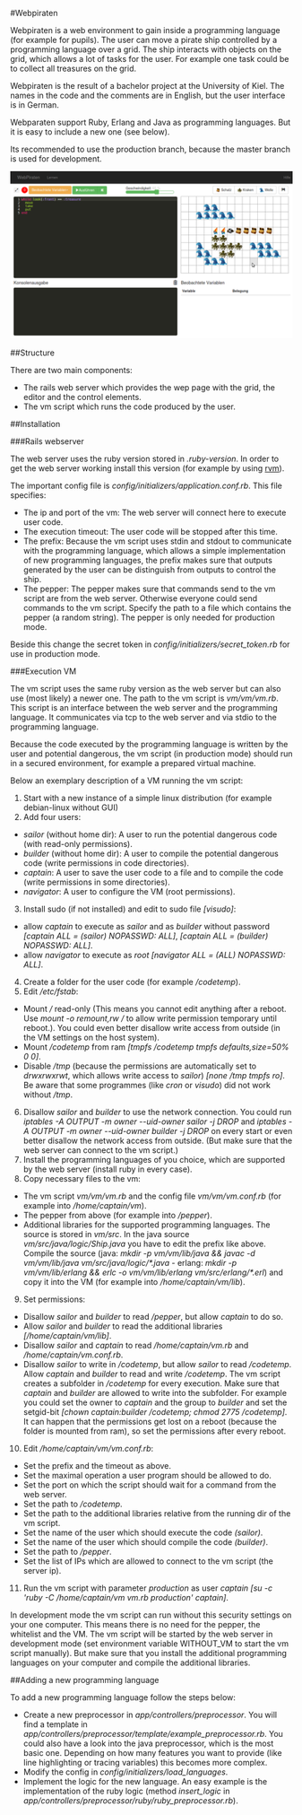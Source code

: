 #Webpiraten

Webpiraten is a web environment to gain inside a programming language (for example for pupils). The user can move a pirate ship controlled by a programming language over a grid. The ship interacts with objects on the grid, which allows a lot of tasks for the user. For example one task could be to collect all treasures on the grid.

Webpiraten is the result of a bachelor project at the University of Kiel. The names in the code and the comments are in English, but the user interface is in German.

Webparaten support Ruby, Erlang and Java as programming languages. But it is easy to include a new one (see below).

Its recommended to use the production branch, because the master branch is used for development.

![Screenshot](/app/assets/images/help/start.png)

##Structure

There are two main components:

* The rails web server which provides the wep page with the grid, the editor and the control elements.
* The vm script which runs the code produced by the user.

##Installation

###Rails webserver

The web server uses the ruby version stored in *.ruby-version*. In order to get the web server working install this version (for example by using [rvm](https://rvm.io/rvm/install)).

The important config file is *config/initializers/application.conf.rb*. This file specifies:

* The ip and port of the vm: The web server will connect here to execute user code.
* The execution timeout: The user code will be stopped after this time.
* The prefix: Because the vm script uses stdin and stdout to communicate with the programming language, which allows a simple implementation of new programming languages, the prefix makes sure that outputs generated by the user can be distinguish from outputs to control the ship.
* The pepper: The pepper makes sure that commands send to the vm script are from the web server. Otherwise everyone could send commands to the vm script. Specify the path to a file which contains the pepper (a random string). The pepper is only needed for production mode.

Beside this change the secret token in *config/initializers/secret_token.rb* for use in production mode.

###Execution VM

The vm script uses the same ruby version as the web server but can also use (most likely) a newer one. The path to the vm script is *vm/vm/vm.rb*. This script is an interface between the web server and the programming language. It communicates via tcp to the web server and via stdio to the programming language.

Because the code executed by the programming language is written by the user and potential dangerous, the vm script (in production mode) should run in a secured environment, for example a prepared virtual machine.

Below an exemplary description of a VM running the vm script:

1. Start with a new instance of a simple linux distribution (for example debian-linux without GUI)
2. Add four users:
  * *sailor* (without home dir): A user to run the potential dangerous code (with read-only permissions).
  * *builder* (without home dir): A user to compile the potential dangerous code (write permissions in code directories).
  * *captain*: A user to save the user code to a file and to compile the code (write permissions in some directories).
  * *navigator*: A user to configure the VM (root permissions).
3. Install sudo (if not installed) and edit to sudo file *[visudo]*:
  * allow *captain* to execute as *sailor* and as *builder* without password *[captain ALL = (sailor) NOPASSWD: ALL]*, *[captain ALL = (builder) NOPASSWD: ALL]*.
  * allow *navigator* to execute as *root* *[navigator ALL = (ALL) NOPASSWD: ALL]*.
4. Create a folder for the user code (for example */codetemp*).
5. Edit */etc/fstab*:
  * Mount */* read-only (This means you cannot edit anything after a reboot. Use *mount -o remount,rw /* to allow write permission temporary until reboot.). You could even better disallow write access from outside (in the VM settings on the host system).
  * Mount */codetemp* from ram *[tmpfs /codetemp tmpfs defaults,size=50% 0 0]*.
  * Disable */tmp* (because the permissions are automatically set to *drwxrwxrwt*, which allows write access to *sailor*) *[none /tmp tmpfs ro]*. Be aware that some programmes (like *cron* or *visudo*) did not work without */tmp*.
6. Disallow *sailor* and *builder* to use the network connection. You could run *iptables -A OUTPUT -m owner --uid-owner sailor -j DROP* and *iptables -A OUTPUT -m owner --uid-owner builder -j DROP* on every start or even better disallow the network access from outside. (But make sure that the web server can connect to the vm script.)
7. Install the programming languages of you choice, which are supported by the web server (install ruby in every case).
8. Copy necessary files to the vm:
  * The vm script *vm/vm/vm.rb* and the config file *vm/vm/vm.conf.rb* (for example into */home/captain/vm*).
  * The pepper from above (for example into */pepper*).
  * Additional libraries for the supported programming languages. The source is stored in *vm/src*. In the java source *vm/src/java/logic/Ship.java* you have to edit the prefix like above. Compile the source (java: *mkdir -p vm/vm/lib/java &&  javac -d vm/vm/lib/java vm/src/java/logic/\*.java* - erlang: *mkdir -p vm/vm/lib/erlang && erlc -o vm/vm/lib/erlang vm/src/erlang/\*.erl*) and copy it into the VM (for example into */home/captain/vm/lib*).
9. Set permissions:
  * Disallow *sailor* and *builder* to read */pepper*, but allow *captain* to do so.
  * Allow *sailor* and *builder* to read the additional libraries *[/home/captain/vm/lib]*.
  * Disallow *sailor* and *captain* to read */home/captain/vm.rb* and */home/captain/vm.conf.rb*.
  * Disallow *sailor* to write in */codetemp*, but allow *sailor* to read */codetemp*. Allow *captain* and *builder* to read and write */codetemp*. The vm script creates a subfolder in */codetemp* for every execution. Make sure that *captain* and *builder* are allowed to write into the subfolder. For example you could set the owner to *captain* and the group to *builder* and set the setgid-bit *[chown captain:builder /codetemp; chmod 2775 /codetemp]*. It can happen that the permissions get lost on a reboot (because the folder is mounted from ram), so set the permissions after every reboot.
10. Edit */home/captain/vm/vm.conf.rb*:
  * Set the prefix and the timeout as above.
  * Set the maximal operation a user program should be allowed to do.
  * Set the port on which the script should wait for a command from the web server.
  * Set the path to */codetemp*.
  * Set the path to the additional libraries relative from the running dir of the vm script.
  * Set the name of the user which should execute the code *(sailor)*.
  * Set the name of the user which should compile the code *(builder)*.
  * Set the path to */pepper*.
  * Set the list of IPs which are allowed to connect to the vm script (the server ip).
11. Run the vm script with parameter *production* as user *captain* *[su -c 'ruby -C /home/captain/vm vm.rb production' captain]*.

In development mode the vm script can run without this security settings on your one computer. This means there is no need for the pepper, the whitelist and the VM. The vm script will be started by the web server in development mode (set environment variable WITHOUT_VM to start the vm script manually). But make sure that you install the additional programming languages on your computer and compile the additional libraries.

##Adding a new programming language

To add a new programming language follow the steps below:

* Create a new preprocessor in *app/controllers/preprocessor*. You will find a template in *app/controllers/preprocessor/template/example_preprocessor.rb*. You could also have a look into the java preprocessor, which is the most basic one. Depending on how many features you want to provide (like line highlighting or tracing variables) this becomes more complex.
* Modify the config in *config/initializers/load_languages*.
* Implement the logic for the new language. An easy example is the implementation of the ruby logic (method *insert_logic* in *app/controllers/preprocessor/ruby/ruby_preprocessor.rb*).